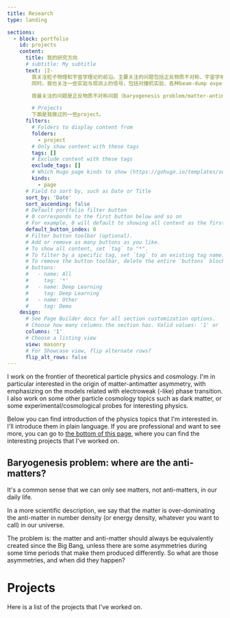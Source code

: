 ```yaml
---
title: Research
type: landing

sections:
  - block: portfolio
    id: projects
    content:
      title: 我的研究方向
      # subtitle: My subtitle
      text: |2-
        我关注粒子物理和宇宙学理论的前沿。主要关注的问题包括正反物质不对称、宇宙学相变、暗物质起源等等。
        同时，我也关注一些实验与观测上的信号，包括对撞机实验、各种beam-dump experiment，以及一些宇宙学观测。

        我最关注的问题是正反物质不对称问题（baryogenesis problem/matter-antimatter asymmetry）。我的研究主要集中在采用电弱相变相关（electroweak phase transition）的模型来解释这些不对称的起源。我关注这方面的新模型，同时也关注相关的计算细节。

        # Projects
        下面是我做过的一些project。
      filters:
        # Folders to display content from
        folders:
          - project
        # Only show content with these tags
        tags: []
        # Exclude content with these tags
        exclude_tags: []
        # Which Hugo page kinds to show (https://gohugo.io/templates/section-templates/#page-kinds)
        kinds:
          - page
      # Field to sort by, such as Date or Title
      sort_by: 'Date'
      sort_ascending: false
      # Default portfolio filter button
      # 0 corresponds to the first button below and so on
      # For example, 0 will default to showing all content as the first button below shows content with *any* tag
      default_button_index: 0
      # Filter button toolbar (optional).
      # Add or remove as many buttons as you like.
      # To show all content, set `tag` to "*".
      # To filter by a specific tag, set `tag` to an existing tag name.
      # To remove the button toolbar, delete the entire `buttons` block.
      # buttons:
      #   - name: All
      #     tag: '*'
      #   - name: Deep Learning
      #     tag: Deep Learning
      #   - name: Other
      #     tag: Demo
    design:
      # See Page Builder docs for all section customization options.
      # Choose how many columns the section has. Valid values: '1' or '2'.
      columns: '1'
      # Choose a listing view
      view: masonry
      # For Showcase view, flip alternate rows?
      flip_alt_rows: false
---
```




I work on the frontier of theoretical particle physics and cosmology. I'm in particular interested in the origin of matter-antimatter asymmetry, with emphasizing on the models related with electroweak (-like) phase transition.
I also work on some other particle cosmology topics such as dark matter, or some experimental/cosmological probes for interesting physics.

Below you can find introduction of the physics topics that I'm interested in. I'll introduce them in plain language. If you are professional and want to see more, you can go to [the bottom of this page](#projects), where you can find the interesting projects that I've worked on.


## Baryogenesis problem: where are the anti-matters?

It's a common sense that we can only see matters, not anti-matters, in our daily life.

In a more scientific description, we say that the matter is over-dominating the anti-matter in number density (or energy density, whatever you want to call) in our universe.

The problem is: the matter and anti-matter should always be equivalently created since the Big Bang, unless there are some asymmetries during some time periods that make them produced differently. So what are those asymmetries, and when did they happen?


# Projects
Here is a list of the projects that I've worked on.
</br><br>